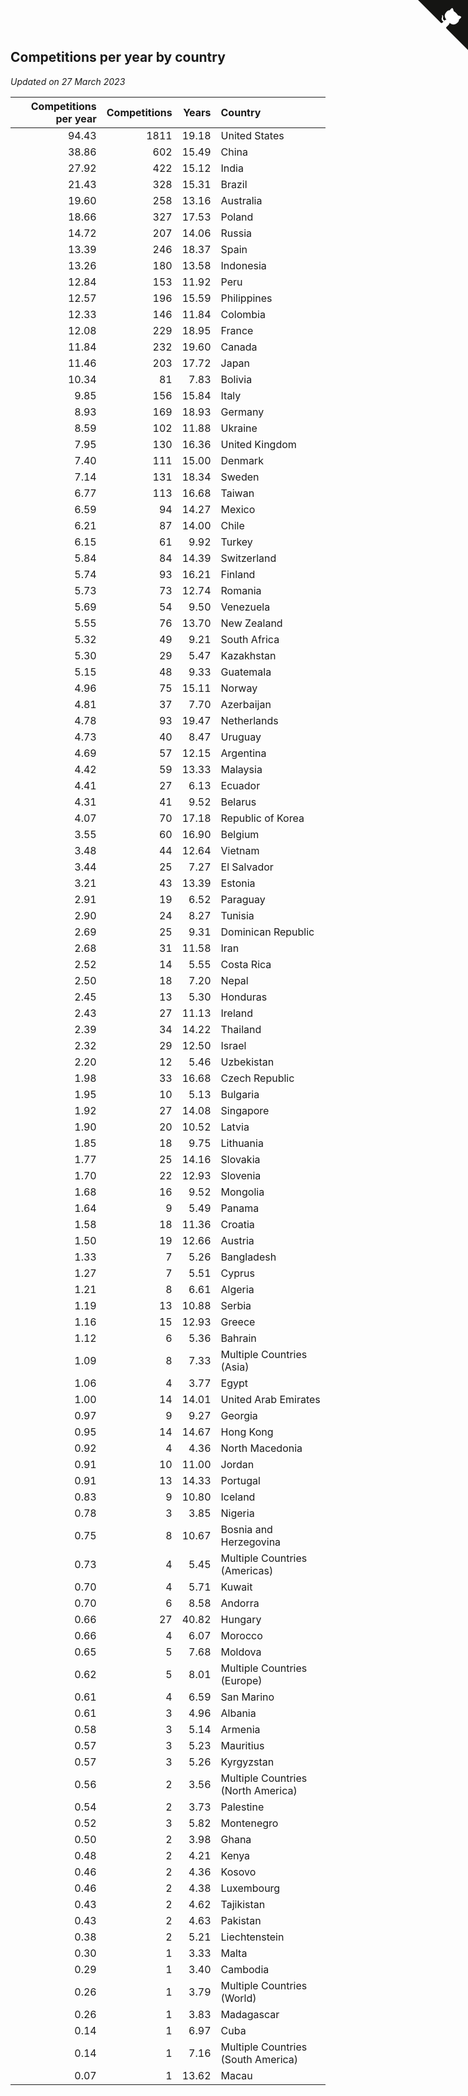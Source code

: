 ## Competitions per year by country

*Updated on 27 March 2023*

| Competitions per year | Competitions | Years | Country |
| ---: | ---: | ---: | :--- |
| 94.43 | 1811 | 19.18 | United States |
| 38.86 | 602 | 15.49 | China |
| 27.92 | 422 | 15.12 | India |
| 21.43 | 328 | 15.31 | Brazil |
| 19.60 | 258 | 13.16 | Australia |
| 18.66 | 327 | 17.53 | Poland |
| 14.72 | 207 | 14.06 | Russia |
| 13.39 | 246 | 18.37 | Spain |
| 13.26 | 180 | 13.58 | Indonesia |
| 12.84 | 153 | 11.92 | Peru |
| 12.57 | 196 | 15.59 | Philippines |
| 12.33 | 146 | 11.84 | Colombia |
| 12.08 | 229 | 18.95 | France |
| 11.84 | 232 | 19.60 | Canada |
| 11.46 | 203 | 17.72 | Japan |
| 10.34 | 81 | 7.83 | Bolivia |
| 9.85 | 156 | 15.84 | Italy |
| 8.93 | 169 | 18.93 | Germany |
| 8.59 | 102 | 11.88 | Ukraine |
| 7.95 | 130 | 16.36 | United Kingdom |
| 7.40 | 111 | 15.00 | Denmark |
| 7.14 | 131 | 18.34 | Sweden |
| 6.77 | 113 | 16.68 | Taiwan |
| 6.59 | 94 | 14.27 | Mexico |
| 6.21 | 87 | 14.00 | Chile |
| 6.15 | 61 | 9.92 | Turkey |
| 5.84 | 84 | 14.39 | Switzerland |
| 5.74 | 93 | 16.21 | Finland |
| 5.73 | 73 | 12.74 | Romania |
| 5.69 | 54 | 9.50 | Venezuela |
| 5.55 | 76 | 13.70 | New Zealand |
| 5.32 | 49 | 9.21 | South Africa |
| 5.30 | 29 | 5.47 | Kazakhstan |
| 5.15 | 48 | 9.33 | Guatemala |
| 4.96 | 75 | 15.11 | Norway |
| 4.81 | 37 | 7.70 | Azerbaijan |
| 4.78 | 93 | 19.47 | Netherlands |
| 4.73 | 40 | 8.47 | Uruguay |
| 4.69 | 57 | 12.15 | Argentina |
| 4.42 | 59 | 13.33 | Malaysia |
| 4.41 | 27 | 6.13 | Ecuador |
| 4.31 | 41 | 9.52 | Belarus |
| 4.07 | 70 | 17.18 | Republic of Korea |
| 3.55 | 60 | 16.90 | Belgium |
| 3.48 | 44 | 12.64 | Vietnam |
| 3.44 | 25 | 7.27 | El Salvador |
| 3.21 | 43 | 13.39 | Estonia |
| 2.91 | 19 | 6.52 | Paraguay |
| 2.90 | 24 | 8.27 | Tunisia |
| 2.69 | 25 | 9.31 | Dominican Republic |
| 2.68 | 31 | 11.58 | Iran |
| 2.52 | 14 | 5.55 | Costa Rica |
| 2.50 | 18 | 7.20 | Nepal |
| 2.45 | 13 | 5.30 | Honduras |
| 2.43 | 27 | 11.13 | Ireland |
| 2.39 | 34 | 14.22 | Thailand |
| 2.32 | 29 | 12.50 | Israel |
| 2.20 | 12 | 5.46 | Uzbekistan |
| 1.98 | 33 | 16.68 | Czech Republic |
| 1.95 | 10 | 5.13 | Bulgaria |
| 1.92 | 27 | 14.08 | Singapore |
| 1.90 | 20 | 10.52 | Latvia |
| 1.85 | 18 | 9.75 | Lithuania |
| 1.77 | 25 | 14.16 | Slovakia |
| 1.70 | 22 | 12.93 | Slovenia |
| 1.68 | 16 | 9.52 | Mongolia |
| 1.64 | 9 | 5.49 | Panama |
| 1.58 | 18 | 11.36 | Croatia |
| 1.50 | 19 | 12.66 | Austria |
| 1.33 | 7 | 5.26 | Bangladesh |
| 1.27 | 7 | 5.51 | Cyprus |
| 1.21 | 8 | 6.61 | Algeria |
| 1.19 | 13 | 10.88 | Serbia |
| 1.16 | 15 | 12.93 | Greece |
| 1.12 | 6 | 5.36 | Bahrain |
| 1.09 | 8 | 7.33 | Multiple Countries (Asia) |
| 1.06 | 4 | 3.77 | Egypt |
| 1.00 | 14 | 14.01 | United Arab Emirates |
| 0.97 | 9 | 9.27 | Georgia |
| 0.95 | 14 | 14.67 | Hong Kong |
| 0.92 | 4 | 4.36 | North Macedonia |
| 0.91 | 10 | 11.00 | Jordan |
| 0.91 | 13 | 14.33 | Portugal |
| 0.83 | 9 | 10.80 | Iceland |
| 0.78 | 3 | 3.85 | Nigeria |
| 0.75 | 8 | 10.67 | Bosnia and Herzegovina |
| 0.73 | 4 | 5.45 | Multiple Countries (Americas) |
| 0.70 | 4 | 5.71 | Kuwait |
| 0.70 | 6 | 8.58 | Andorra |
| 0.66 | 27 | 40.82 | Hungary |
| 0.66 | 4 | 6.07 | Morocco |
| 0.65 | 5 | 7.68 | Moldova |
| 0.62 | 5 | 8.01 | Multiple Countries (Europe) |
| 0.61 | 4 | 6.59 | San Marino |
| 0.61 | 3 | 4.96 | Albania |
| 0.58 | 3 | 5.14 | Armenia |
| 0.57 | 3 | 5.23 | Mauritius |
| 0.57 | 3 | 5.26 | Kyrgyzstan |
| 0.56 | 2 | 3.56 | Multiple Countries (North America) |
| 0.54 | 2 | 3.73 | Palestine |
| 0.52 | 3 | 5.82 | Montenegro |
| 0.50 | 2 | 3.98 | Ghana |
| 0.48 | 2 | 4.21 | Kenya |
| 0.46 | 2 | 4.36 | Kosovo |
| 0.46 | 2 | 4.38 | Luxembourg |
| 0.43 | 2 | 4.62 | Tajikistan |
| 0.43 | 2 | 4.63 | Pakistan |
| 0.38 | 2 | 5.21 | Liechtenstein |
| 0.30 | 1 | 3.33 | Malta |
| 0.29 | 1 | 3.40 | Cambodia |
| 0.26 | 1 | 3.79 | Multiple Countries (World) |
| 0.26 | 1 | 3.83 | Madagascar |
| 0.14 | 1 | 6.97 | Cuba |
| 0.14 | 1 | 7.16 | Multiple Countries (South America) |
| 0.07 | 1 | 13.62 | Macau |


<a href="https://github.com/JustinTimeCuber/wca_statistics" class="github-corner" aria-label="View source on Github"><svg width="80" height="80" viewBox="0 0 250 250" style="fill:#151513; color:#fff; position: absolute; top: 0; border: 0; right: 0;" aria-hidden="true"><path d="M0,0 L115,115 L130,115 L142,142 L250,250 L250,0 Z"></path><path d="M128.3,109.0 C113.8,99.7 119.0,89.6 119.0,89.6 C122.0,82.7 120.5,78.6 120.5,78.6 C119.2,72.0 123.4,76.3 123.4,76.3 C127.3,80.9 125.5,87.3 125.5,87.3 C122.9,97.6 130.6,101.9 134.4,103.2" fill="currentColor" style="transform-origin: 130px 106px;" class="octo-arm"></path><path d="M115.0,115.0 C114.9,115.1 118.7,116.5 119.8,115.4 L133.7,101.6 C136.9,99.2 139.9,98.4 142.2,98.6 C133.8,88.0 127.5,74.4 143.8,58.0 C148.5,53.4 154.0,51.2 159.7,51.0 C160.3,49.4 163.2,43.6 171.4,40.1 C171.4,40.1 176.1,42.5 178.8,56.2 C183.1,58.6 187.2,61.8 190.9,65.4 C194.5,69.0 197.7,73.2 200.1,77.6 C213.8,80.2 216.3,84.9 216.3,84.9 C212.7,93.1 206.9,96.0 205.4,96.6 C205.1,102.4 203.0,107.8 198.3,112.5 C181.9,128.9 168.3,122.5 157.7,114.1 C157.9,116.9 156.7,120.9 152.7,124.9 L141.0,136.5 C139.8,137.7 141.6,141.9 141.8,141.8 Z" fill="currentColor" class="octo-body"></path></svg></a><style>.github-corner:hover .octo-arm{animation:octocat-wave 560ms ease-in-out}@keyframes octocat-wave{0%,100%{transform:rotate(0)}20%,60%{transform:rotate(-25deg)}40%,80%{transform:rotate(10deg)}}@media (max-width:500px){.github-corner:hover .octo-arm{animation:none}.github-corner .octo-arm{animation:octocat-wave 560ms ease-in-out}}</style>

